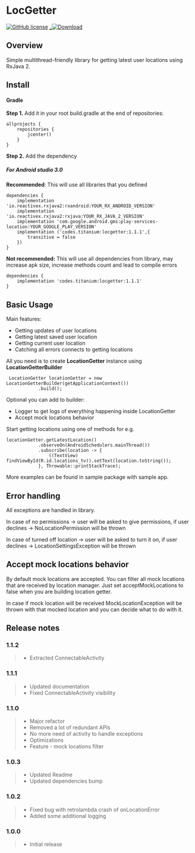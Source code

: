 LocGetter
=========
[![GitHub license](https://img.shields.io/github/license/mashape/apistatus.svg)](https://github.com/titanium-codes/LocGetter/blob/master/LICENSE)
[_![Download](https://api.bintray.com/packages/titanium-codes/Android/locgetter/images/download.svg) ](https://bintray.com/titanium-codes/Android/locgetter/_latestVersion)

Overview
--------
Simple multithread-friendly library for getting latest user locations using RxJava 2.


Install
-------
#### Gradle

**Step 1.** Add it in your root build.gradle at the end of repositories:
```
allprojects {
    repositories {
        jcenter()
    }
}
```
**Step 2.** Add the dependency

##### For Android studio 3.0
**Recommended**: This will use all libraries that you defined  
```
dependencies {
    implementation 'io.reactivex.rxjava2:rxandroid:YOUR_RX_ANDROID_VERSION'
    implementation 'io.reactivex.rxjava2:rxjava:YOUR_RX_JAVA_2_VERSION'
    implementation 'com.google.android.gms:play-services-location:YOUR_GOOGLE_PLAY_VERSION'
    implementation ('codes.titanium:locgetter:1.1.1',{
        transitive = false
    })
}
```  

**Not recommended:** This will use all dependencies from library, may increase apk size, increase methods count and lead to compile errors
```
dependencies {
    implementation 'codes.titanium:locgetter:1.1.1'
}
```  

Basic Usage
-----------

Main features:
* Getting updates of user locations
* Getting latest saved user location
* Getting current user location
* Catching all errors connects to getting locations

All you need is to create **LocationGetter** instance using **LocationGetterBuilder**

```
 LocationGetter locationGetter = new LocationGetterBuilder(getApplicationContext())
            .build();
```

Optional you can add to builder:

* Logger to get logs of everything happening inside LocationGetter
* Accept mock locations behavior

Start getting locations using one of methods for e.g.

```
locationGetter.getLatestLocation()
            .observeOn(AndroidSchedulers.mainThread())
            .subscribe(location -> {
                ((TextView) findViewById(R.id.locations_tv)).setText(location.toString());
            }, Throwable::printStackTrace);
```

More examples can be found in sample package with sample app.

Error handling
---------------
All exceptions are handled in library.

In case of no permissions -> user will be asked to give permissions, if user declines -> NoLocationPermission will be thrown

In case of turned off location -> user will be asked to turn it on, if user declines -> LocationSettingsException will be thrown

Accept mock locations behavior 
---
By default mock locations are accepted.
You can filter all mock locations that are received by location manager. Just set acceptMockLocations to false when you are building location getter.

In case if mock location will be received MockLocationException will be thrown with that mocked location and you can decide what to do with it.

Release notes
-------------
### 1.1.2
> * Extracted ConnectableActivity

### 1.1.1
> * Updated documentation
> * Fixed ConnectableActivity visibility

### 1.1.0
> * Major refactor
> * Removed a lot of redundant APIs
> * No more need of activity to handle exceptions
> * Optimizations
> * Feature - mock locations filter 

### 1.0.3
> * Updated Readme
> * Updated dependencies bump

### 1.0.2
> * Fixed bug with retrolambda crash of onLocationError
> * Added some additional logging

### 1.0.0
> * Initial release
